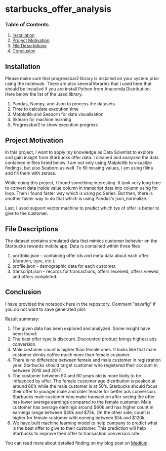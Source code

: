 # starbucks_offer_analysis

### Table of Contents

1. [Installation](#installation)
2. [Project Motivation](#motivation)
3. [File Descriptions](#files)
4. [Conclusion](#conclusion)

## Installation <a name="installation"></a>

Please make sure that progressbar2 library is installed on your system prior using the notebook. There are also several libraries that i used here that should be installed if you are install Python from Anaconda Distribution. Here below the list of the used library.
1. Pandas, Numpy, and Json to process the datasets
2. Time to calculate execution time
3. Matplotlib and Seaborn for data visualisation
4. Sklearn for machine learning
5. Progressbar2 to show execution progress

## Project Motivation<a name="motivation"></a>
In this project, I want to apply my knowledge as Data Scientist to explore and gain insight from Starbucks offer data. I cleaned and analyzed the data contained in files listed below. I am not only using Matplotlib to visualize findings, but also Seaborn as well. To fill missing values, i am using fillna and fill them with zeroes.

While doing this project, I found something interesting. It took very long time to convert data inside value column in transcript data into column using for loop. Then i found faster way which is using pd.Series. But then, there is another faster way to do that which is using Pandas's json_normalize.

Last, I used support vector machine to predict which tye of offer is better to give to the customer.

## File Descriptions<a name="files"></a>
The dataset contains simulated data that mimics customer behavior on the Starbucks rewards mobile app. Data is contained within three files
1. portfolio.json - containing offer ids and meta data about each offer (duration, type, etc.).
2. profile.json - demographic data for each customer.
3. transcript.json - records for transactions, offers received, offers viewed, and offers completed.

## Conclusion<a name="conclusion"></a>

I have provided the notebook here in the repository. Comment "savefig" if you do not want to save generated plot.

Result summary:
1. The given data has been explored and analyzed. Some insight have been found:
2. The best offer type is discount. Discounted product brings highest ads conversion.
3. Male customer count is higher than female ones. It looks like that male customer drinks coffee much more than female customer.
4. There is no difference between female and male customer in registration year. Starbucks should target customer who registered their account in between 2016 and 2017.
5. The customer between 50 and 60 years old is more likely to be influenced by offer. The female customer age distribution is peaked at around 60’s while the male customer is at 50’s. Starbucks should focus their offer to younger male and older female for better ads conversion.
Starbucks male customer who make transaction after seeing the offer has lower average earnings compared to the female customer. Male customer has average earnings around $60k and has higher count in earnings range between $30k and $75k. On the other side, count is higher for female customer with earning between $5k and $120k.
6. We have built machine learning model to help company to predict what is the best offer to give to their customer. This prediction will help Starbucks to improve their offer to transaction conversion rate. 

You can read more about detailed finding on my blog post on [Medium](https://medium.com/@satriowputra/starbucks-offer-analysis-466f53443514?sk=c40d157628b5f43d93d913e0b8ecfe6b).
